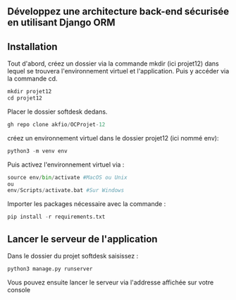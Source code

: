 Développez une architecture back-end sécurisée en utilisant Django ORM
----------------------------------------------------------------------------------------------

## Installation

Tout d'abord, créez un dossier via la commande mkdir (ici projet12) dans lequel se trouvera l'environnement virtuel et l'application. Puis y accéder via la commande cd.

```python
mkdir projet12
cd projet12
```
Placer le dossier softdesk dedans.

```python
gh repo clone akfio/OCProjet-12
```

créez un environnement virtuel dans le dossier projet12 (ici nommé env):
```python
python3 -m venv env
```
Puis activez l'environnement virtuel via :

```python
source env/bin/activate #MacOS ou Unix
ou
env/Scripts/activate.bat #Sur Windows
```

Importer les packages nécessaire avec la commande :

```python 
pip install -r requirements.txt
``` 

## Lancer le serveur de l'application
Dans le dossier du projet softdesk saisissez : 

```python
python3 manage.py runserver
```

Vous pouvez ensuite lancer le serveur via l'addresse affichée sur votre console 
